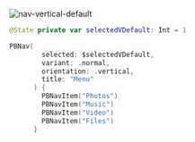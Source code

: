 ![nav-vertical-default](https://github.com/powerhome/playbook/assets/54749071/ddbf0c77-4d98-483e-9f12-561ac169e6a9)

```swift
@State private var selectedVDefault: Int = 1

PBNav(
        selected: $selectedVDefault,
        variant: .normal,
        orientation: .vertical,
        title: "Menu"
      ) {
        PBNavItem("Photos")
        PBNavItem("Music")
        PBNavItem("Video")
        PBNavItem("Files")
      }

```
